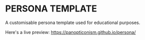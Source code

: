 # PERSONA TEMPLATE #

A customisable persona template used for educational purposes.

Here's a live preview:
<https://panopticonism.github.io/persona/>
